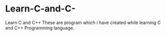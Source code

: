 # Learn-C-and-C-
Learn C and C++ These are program which i have created while learning C and C++ Programming language.

